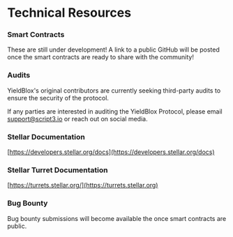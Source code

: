 # Technical Resources

### Smart Contracts

These are still under development! A link to a public GitHub will be posted once the smart contracts are ready to share with the community!

### Audits

YieldBlox's original contributors are currently seeking third-party audits to ensure the security of the protocol.

If any parties are interested in auditing the YieldBlox Protocol, please email support@script3.io or reach out on social media.

### Stellar Documentation

[https://developers.stellar.org/docs](https://developers.stellar.org/docs)

### Stellar Turret Documentation

[https://turrets.stellar.org/](https://turrets.stellar.org)

### Bug Bounty

Bug bounty submissions will become available the once smart contracts are public.
